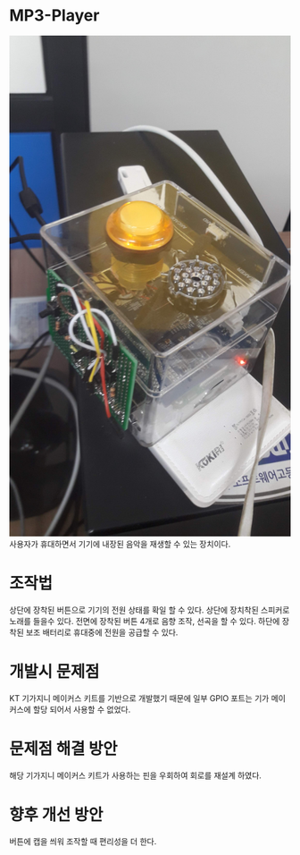 # MP3-Player
![alt](1.jpg)
사용자가 휴대하면서 기기에 내장된 음악을 재생할 수 있는 장치이다.

# 조작법
상단에 장착된 버튼으로 기기의 전원 상태를 확일 할 수 있다.
상단에 장치착된 스피커로 노래를 들을수 있다.
전면에 장착된 버튼 4개로 음향 조작, 선곡을 할 수 있다.
하단에 장착된 보조 배터리로 휴대중에 전원을 공급할 수 있다.
# 개발시 문제점
KT 기가지니 메이커스 키트를 기반으로 개발했기 때문에 일부 GPIO 포트는 기가 메이커스에 할당 되어서 사용할 수 없었다.
# 문제점 해결 방안
해당 기가지니 메이커스 키트가 사용하는 핀을 우회하여 회로를 재설계 하였다.
# 향후 개선 방안
버튼에 캡을 씌워 조작할 때 편리성을 더 한다.
